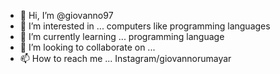 - 👋 Hi, I’m @giovanno97
- 👀 I’m interested in ... computers like programming languages
- 🌱 I’m currently learning ... programming language
- 💞️ I’m looking to collaborate on ...
- 📫 How to reach me ... Instagram/giovannorumayar

<!---
giovanno97/giovanno97 is a ✨ special ✨ repository because its `README.md` (this file) appears on your GitHub profile.
You can click the Preview link to take a look at your changes.
--->
